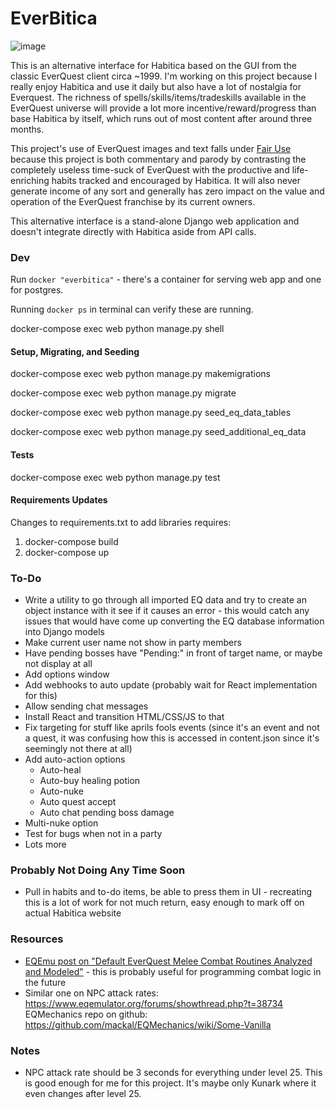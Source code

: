 # EverBitica

![image](https://github.com/brynnb/everbitica/assets/1271817/d39130dc-a92e-4475-9db6-86e8d2e67aae)

This is an alternative interface for Habitica based on the GUI from the classic EverQuest client circa ~1999. I'm working on this project because I really enjoy Habitica and use it daily but also have a lot of nostalgia for Everquest. The richness of spells/skills/items/tradeskills available in the EverQuest universe will provide a lot more incentive/reward/progress than base Habitica by itself, which runs out of most content after around three months.

This project's use of EverQuest images and text falls under [Fair Use](https://en.wikipedia.org/wiki/Fair_use) because this project is both commentary and parody by contrasting the completely useless time-suck of EverQuest with the productive and life-enriching habits tracked and encouraged by Habitica. It will also never generate income of any sort and generally has zero impact on the value and operation of the EverQuest franchise by its current owners.

This alternative interface is a stand-alone Django web application and doesn't integrate directly with Habitica aside from API calls.

### Dev

Run `docker "everbitica"` - there's a container for serving web app and one for postgres.

Running `docker ps` in terminal can verify these are running.

docker-compose exec web python manage.py shell

#### Setup, Migrating, and Seeding

docker-compose exec web python manage.py makemigrations

docker-compose exec web python manage.py migrate

docker-compose exec web python manage.py seed_eq_data_tables

docker-compose exec web python manage.py seed_additional_eq_data

<!-- docker-compose exec web python manage.py seed_playerclass -->

#### Tests

docker-compose exec web python manage.py test

#### Requirements Updates

Changes to requirements.txt to add libraries requires:

1. docker-compose build
2. docker-compose up


### To-Do

- Write a utility to go through all imported EQ data and try to create an object instance with it see if it causes an error - this would catch any issues that would have come up converting the EQ database information into Django models
- Make current user name not show in party members
- Have pending bosses have "Pending:" in front of target name, or maybe not display at all
- Add options window
- Add webhooks to auto update (probably wait for React implementation for this)
- Allow sending chat messages
- Install React and transition HTML/CSS/JS to that
- Fix targeting for stuff like aprils fools events (since it's an event and not a quest, it was confusing how this is accessed in content.json since it's seemingly not there at all)
- Add auto-action options
  - Auto-heal
  - Auto-buy healing potion
  - Auto-nuke
  - Auto quest accept
  - Auto chat pending boss damage
- Multi-nuke option
- Test for bugs when not in a party
- Lots more

### Probably Not Doing Any Time Soon
- Pull in habits and to-do items, be able to press them in UI - recreating this is a lot of work for not much return, easy enough to mark off on actual Habitica website 

### Resources

- [EQEmu post on "Default EverQuest Melee Combat Routines Analyzed and Modeled"](https://www.eqemulator.org/forums/showthread.php?t=40543) - this is probably useful for programming combat logic in the future
- Similar one on NPC attack rates: https://www.eqemulator.org/forums/showthread.php?t=38734
  EQMechanics repo on github: https://github.com/mackal/EQMechanics/wiki/Some-Vanilla

### Notes

- NPC attack rate should be 3 seconds for everything under level 25. This is good enough for me for this project. It's maybe only Kunark where it even changes after level 25.
